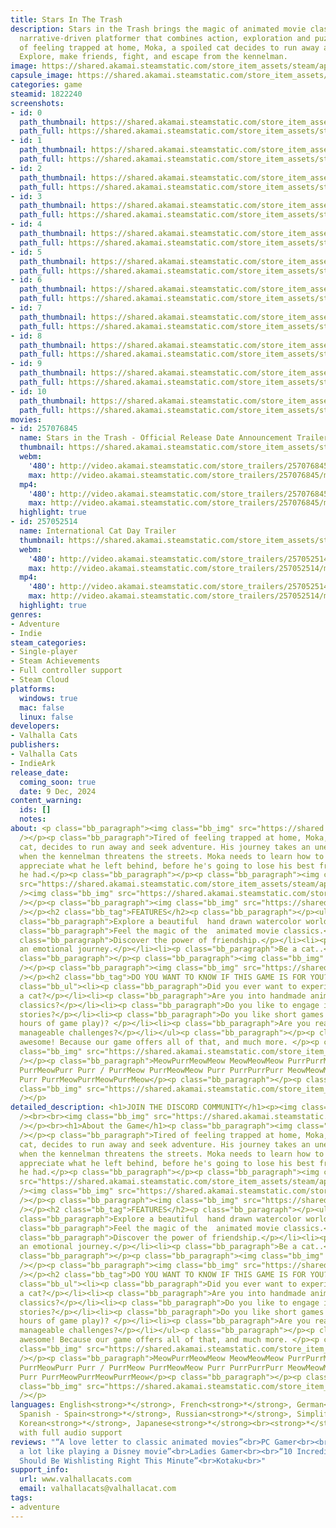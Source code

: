```yaml
---
title: Stars In The Trash
description: Stars in the Trash brings the magic of animated movie classics into a
  narrative-driven platformer that combines action, exploration and puzzles. Tired
  of feeling trapped at home, Moka, a spoiled cat decides to run away and seek adventure.
  Explore, make friends, fight, and escape from the kennelman.
image: https://shared.akamai.steamstatic.com/store_item_assets/steam/apps/1822240/header.jpg?t=1732663393
capsule_image: https://shared.akamai.steamstatic.com/store_item_assets/steam/apps/1822240/280ae4e9abf35b73de5d8dd3f72586c33d472a13/capsule_231x87.jpg?t=1732663393
categories: game
steamid: 1822240
screenshots:
- id: 0
  path_thumbnail: https://shared.akamai.steamstatic.com/store_item_assets/steam/apps/1822240/ss_0bd898877b4e772948ab1c12bcdb5722fa360cec.600x338.jpg?t=1732663393
  path_full: https://shared.akamai.steamstatic.com/store_item_assets/steam/apps/1822240/ss_0bd898877b4e772948ab1c12bcdb5722fa360cec.1920x1080.jpg?t=1732663393
- id: 1
  path_thumbnail: https://shared.akamai.steamstatic.com/store_item_assets/steam/apps/1822240/ss_ce0bda3db7e3e6b81613bd57021b5a9feface45e.600x338.jpg?t=1732663393
  path_full: https://shared.akamai.steamstatic.com/store_item_assets/steam/apps/1822240/ss_ce0bda3db7e3e6b81613bd57021b5a9feface45e.1920x1080.jpg?t=1732663393
- id: 2
  path_thumbnail: https://shared.akamai.steamstatic.com/store_item_assets/steam/apps/1822240/ss_a31dc0f7a87b7442c39056119bac61f0cfe71629.600x338.jpg?t=1732663393
  path_full: https://shared.akamai.steamstatic.com/store_item_assets/steam/apps/1822240/ss_a31dc0f7a87b7442c39056119bac61f0cfe71629.1920x1080.jpg?t=1732663393
- id: 3
  path_thumbnail: https://shared.akamai.steamstatic.com/store_item_assets/steam/apps/1822240/ss_0d3c1836d25b03ceae7371a0c02204e9dca16330.600x338.jpg?t=1732663393
  path_full: https://shared.akamai.steamstatic.com/store_item_assets/steam/apps/1822240/ss_0d3c1836d25b03ceae7371a0c02204e9dca16330.1920x1080.jpg?t=1732663393
- id: 4
  path_thumbnail: https://shared.akamai.steamstatic.com/store_item_assets/steam/apps/1822240/ss_4b5b8d7715640b922df0bbb7932b42c480b5ef16.600x338.jpg?t=1732663393
  path_full: https://shared.akamai.steamstatic.com/store_item_assets/steam/apps/1822240/ss_4b5b8d7715640b922df0bbb7932b42c480b5ef16.1920x1080.jpg?t=1732663393
- id: 5
  path_thumbnail: https://shared.akamai.steamstatic.com/store_item_assets/steam/apps/1822240/ss_65c0a856477672962e8a119e83094b8d8c1c0253.600x338.jpg?t=1732663393
  path_full: https://shared.akamai.steamstatic.com/store_item_assets/steam/apps/1822240/ss_65c0a856477672962e8a119e83094b8d8c1c0253.1920x1080.jpg?t=1732663393
- id: 6
  path_thumbnail: https://shared.akamai.steamstatic.com/store_item_assets/steam/apps/1822240/ss_64cdc23f902e4078794d35bbfeea0087bcb7a666.600x338.jpg?t=1732663393
  path_full: https://shared.akamai.steamstatic.com/store_item_assets/steam/apps/1822240/ss_64cdc23f902e4078794d35bbfeea0087bcb7a666.1920x1080.jpg?t=1732663393
- id: 7
  path_thumbnail: https://shared.akamai.steamstatic.com/store_item_assets/steam/apps/1822240/ss_1bdeff9ccdc49525176eb6a9f3908c4ab3919b41.600x338.jpg?t=1732663393
  path_full: https://shared.akamai.steamstatic.com/store_item_assets/steam/apps/1822240/ss_1bdeff9ccdc49525176eb6a9f3908c4ab3919b41.1920x1080.jpg?t=1732663393
- id: 8
  path_thumbnail: https://shared.akamai.steamstatic.com/store_item_assets/steam/apps/1822240/ss_7371a7bc439b641a479b96c912d0f7c00233124b.600x338.jpg?t=1732663393
  path_full: https://shared.akamai.steamstatic.com/store_item_assets/steam/apps/1822240/ss_7371a7bc439b641a479b96c912d0f7c00233124b.1920x1080.jpg?t=1732663393
- id: 9
  path_thumbnail: https://shared.akamai.steamstatic.com/store_item_assets/steam/apps/1822240/ss_f12bcbf95e885d9a7edb95e4d4abb74445bce532.600x338.jpg?t=1732663393
  path_full: https://shared.akamai.steamstatic.com/store_item_assets/steam/apps/1822240/ss_f12bcbf95e885d9a7edb95e4d4abb74445bce532.1920x1080.jpg?t=1732663393
- id: 10
  path_thumbnail: https://shared.akamai.steamstatic.com/store_item_assets/steam/apps/1822240/ss_afda2bddd9687cb4b8abdb65772c5c5f17747cf7.600x338.jpg?t=1732663393
  path_full: https://shared.akamai.steamstatic.com/store_item_assets/steam/apps/1822240/ss_afda2bddd9687cb4b8abdb65772c5c5f17747cf7.1920x1080.jpg?t=1732663393
movies:
- id: 257076845
  name: Stars in the Trash - Official Release Date Announcement Trailer
  thumbnail: https://shared.akamai.steamstatic.com/store_item_assets/steam/apps/257076845/a31dc0f7a87b7442c39056119bac61f0cfe71629/movie_600x337.jpg?t=1732663386
  webm:
    '480': http://video.akamai.steamstatic.com/store_trailers/257076845/movie480_vp9.webm?t=1732663386
    max: http://video.akamai.steamstatic.com/store_trailers/257076845/movie_max_vp9.webm?t=1732663386
  mp4:
    '480': http://video.akamai.steamstatic.com/store_trailers/257076845/movie480.mp4?t=1732663386
    max: http://video.akamai.steamstatic.com/store_trailers/257076845/movie_max.mp4?t=1732663386
  highlight: true
- id: 257052514
  name: International Cat Day Trailer
  thumbnail: https://shared.akamai.steamstatic.com/store_item_assets/steam/apps/257052514/movie.293x165.jpg?t=1725487735
  webm:
    '480': http://video.akamai.steamstatic.com/store_trailers/257052514/movie480_vp9.webm?t=1725487735
    max: http://video.akamai.steamstatic.com/store_trailers/257052514/movie_max_vp9.webm?t=1725487735
  mp4:
    '480': http://video.akamai.steamstatic.com/store_trailers/257052514/movie480.mp4?t=1725487735
    max: http://video.akamai.steamstatic.com/store_trailers/257052514/movie_max.mp4?t=1725487735
  highlight: true
genres:
- Adventure
- Indie
steam_categories:
- Single-player
- Steam Achievements
- Full controller support
- Steam Cloud
platforms:
  windows: true
  mac: false
  linux: false
developers:
- Valhalla Cats
publishers:
- Valhalla Cats
- IndieArk
release_date:
  coming_soon: true
  date: 9 Dec, 2024
content_warning:
  ids: []
  notes:
about: <p class="bb_paragraph"><img class="bb_img" src="https://shared.akamai.steamstatic.com/store_item_assets/steam/apps/1822240/extras/DogRub.gif?t=1732663393"
  /></p><p class="bb_paragraph">Tired of feeling trapped at home, Moka, a spoiled
  cat, decides to run away and seek adventure. His journey takes an unexpected turn
  when the kennelman threatens the streets. Moka needs to learn how to survive, and
  appreciate what he left behind, before he's going to lose his best friend and everything
  he had.</p><p class="bb_paragraph"></p><p class="bb_paragraph"><img class="bb_img"
  src="https://shared.akamai.steamstatic.com/store_item_assets/steam/apps/1822240/extras/TrastoBark.gif?t=1732663393"
  /><img class="bb_img" src="https://shared.akamai.steamstatic.com/store_item_assets/steam/apps/1822240/extras/BatiMokaKiss.gif?t=1732663393"
  /></p><p class="bb_paragraph"><img class="bb_img" src="https://shared.akamai.steamstatic.com/store_item_assets/steam/apps/1822240/extras/Separador_Blanco.png?t=1732663393"
  /></p><h2 class="bb_tag">FEATURES</h2><p class="bb_paragraph"></p><ul class="bb_ul"><li><p
  class="bb_paragraph">Explore a beautiful  hand drawn watercolor world.</p></li><li><p
  class="bb_paragraph">Feel the magic of the  animated movie classics.</p></li><li><p
  class="bb_paragraph">Discover the power of friendship.</p></li><li><p class="bb_paragraph">Live
  an emotional journey.</p></li><li><p class="bb_paragraph">Be a cat..</p></li></ul><p
  class="bb_paragraph"></p><p class="bb_paragraph"><img class="bb_img" src="https://shared.akamai.steamstatic.com/store_item_assets/steam/apps/1822240/extras/ThrowDown.gif?t=1732663393"
  /></p><p class="bb_paragraph"><img class="bb_img" src="https://shared.akamai.steamstatic.com/store_item_assets/steam/apps/1822240/extras/Separador_Blanco.png?t=1732663393"
  /></p><h2 class="bb_tag">DO YOU WANT TO KNOW IF THIS GAME IS FOR YOU?</h2><p class="bb_paragraph"></p><ul
  class="bb_ul"><li><p class="bb_paragraph">Did you ever want to experience life as
  a cat?</p></li><li><p class="bb_paragraph">Are you into handmade animated movie
  classics?</p></li><li><p class="bb_paragraph">Do you like to engage in emotional
  stories?</p></li><li><p class="bb_paragraph">Do you like short games (around 2-3
  hours of game play)? </p></li><li><p class="bb_paragraph">Are you ready for intuitive
  manageable challenges?</p></li></ul><p class="bb_paragraph"></p><p class="bb_paragraph">Yay,
  awesome! Because our game offers all of that, and much more. </p><p class="bb_paragraph"><img
  class="bb_img" src="https://shared.akamai.steamstatic.com/store_item_assets/steam/apps/1822240/extras/RatsBanner.gif?t=1732663393"
  /></p><p class="bb_paragraph">MeowPurrMeowMeow MeowMeowMeow PurrPurrMeow PurrMeowMeowMeowMeowPurr
  PurrMeowPurr Purr / PurrMeow PurrMeowMeow Purr PurrPurrPurr MeowMeowMeow MeowMeow
  Purr PurrMeowPurrMeowPurrMeow</p><p class="bb_paragraph"></p><p class="bb_paragraph"><img
  class="bb_img" src="https://shared.akamai.steamstatic.com/store_item_assets/steam/apps/1822240/extras/Separador_Blanco.png?t=1732663393"
  /></p>
detailed_description: <h1>JOIN THE DISCORD COMMUNITY</h1><p><img class="bb_img" src="https://shared.akamai.steamstatic.com/store_item_assets/steam/apps/1822240/extras/discord.gif?t=1732663393"
  /><br><br><img class="bb_img" src="https://shared.akamai.steamstatic.com/store_item_assets/steam/apps/1822240/extras/Separador_Blanco.png?t=1732663393"
  /></p><br><h1>About the Game</h1><p class="bb_paragraph"><img class="bb_img" src="https://shared.akamai.steamstatic.com/store_item_assets/steam/apps/1822240/extras/DogRub.gif?t=1732663393"
  /></p><p class="bb_paragraph">Tired of feeling trapped at home, Moka, a spoiled
  cat, decides to run away and seek adventure. His journey takes an unexpected turn
  when the kennelman threatens the streets. Moka needs to learn how to survive, and
  appreciate what he left behind, before he's going to lose his best friend and everything
  he had.</p><p class="bb_paragraph"></p><p class="bb_paragraph"><img class="bb_img"
  src="https://shared.akamai.steamstatic.com/store_item_assets/steam/apps/1822240/extras/TrastoBark.gif?t=1732663393"
  /><img class="bb_img" src="https://shared.akamai.steamstatic.com/store_item_assets/steam/apps/1822240/extras/BatiMokaKiss.gif?t=1732663393"
  /></p><p class="bb_paragraph"><img class="bb_img" src="https://shared.akamai.steamstatic.com/store_item_assets/steam/apps/1822240/extras/Separador_Blanco.png?t=1732663393"
  /></p><h2 class="bb_tag">FEATURES</h2><p class="bb_paragraph"></p><ul class="bb_ul"><li><p
  class="bb_paragraph">Explore a beautiful  hand drawn watercolor world.</p></li><li><p
  class="bb_paragraph">Feel the magic of the  animated movie classics.</p></li><li><p
  class="bb_paragraph">Discover the power of friendship.</p></li><li><p class="bb_paragraph">Live
  an emotional journey.</p></li><li><p class="bb_paragraph">Be a cat..</p></li></ul><p
  class="bb_paragraph"></p><p class="bb_paragraph"><img class="bb_img" src="https://shared.akamai.steamstatic.com/store_item_assets/steam/apps/1822240/extras/ThrowDown.gif?t=1732663393"
  /></p><p class="bb_paragraph"><img class="bb_img" src="https://shared.akamai.steamstatic.com/store_item_assets/steam/apps/1822240/extras/Separador_Blanco.png?t=1732663393"
  /></p><h2 class="bb_tag">DO YOU WANT TO KNOW IF THIS GAME IS FOR YOU?</h2><p class="bb_paragraph"></p><ul
  class="bb_ul"><li><p class="bb_paragraph">Did you ever want to experience life as
  a cat?</p></li><li><p class="bb_paragraph">Are you into handmade animated movie
  classics?</p></li><li><p class="bb_paragraph">Do you like to engage in emotional
  stories?</p></li><li><p class="bb_paragraph">Do you like short games (around 2-3
  hours of game play)? </p></li><li><p class="bb_paragraph">Are you ready for intuitive
  manageable challenges?</p></li></ul><p class="bb_paragraph"></p><p class="bb_paragraph">Yay,
  awesome! Because our game offers all of that, and much more. </p><p class="bb_paragraph"><img
  class="bb_img" src="https://shared.akamai.steamstatic.com/store_item_assets/steam/apps/1822240/extras/RatsBanner.gif?t=1732663393"
  /></p><p class="bb_paragraph">MeowPurrMeowMeow MeowMeowMeow PurrPurrMeow PurrMeowMeowMeowMeowPurr
  PurrMeowPurr Purr / PurrMeow PurrMeowMeow Purr PurrPurrPurr MeowMeowMeow MeowMeow
  Purr PurrMeowPurrMeowPurrMeow</p><p class="bb_paragraph"></p><p class="bb_paragraph"><img
  class="bb_img" src="https://shared.akamai.steamstatic.com/store_item_assets/steam/apps/1822240/extras/Separador_Blanco.png?t=1732663393"
  /></p>
languages: English<strong>*</strong>, French<strong>*</strong>, German<strong>*</strong>,
  Spanish - Spain<strong>*</strong>, Russian<strong>*</strong>, Simplified Chinese<strong>*</strong>,
  Korean<strong>*</strong>, Japanese<strong>*</strong><br><strong>*</strong>languages
  with full audio support
reviews: "“A love letter to classic animated movies”<br>PC Gamer<br><br>“It feels
  a lot like playing a Disney movie”<br>Ladies Gamer<br><br>“10 Incredible Games You
  Should Be Wishlisting Right This Minute”<br>Kotaku<br>"
support_info:
  url: www.valhallacats.com
  email: valhallacats@valhallacat.com
tags:
- adventure
---
```


